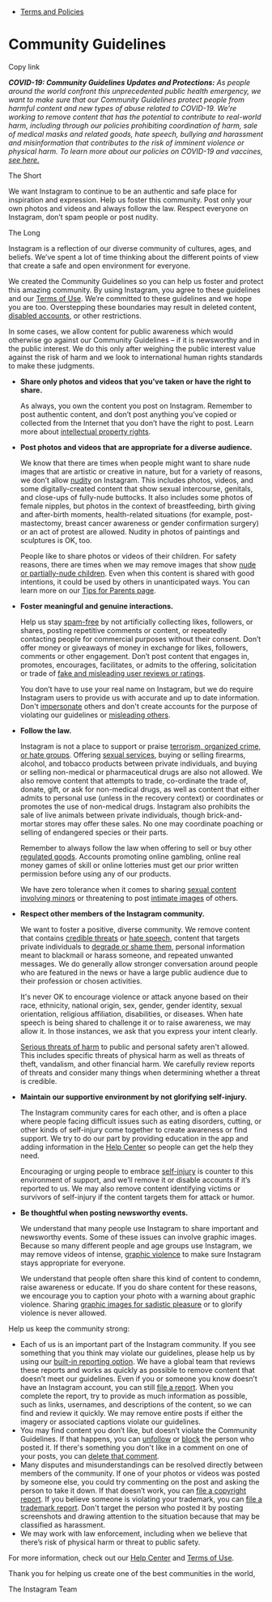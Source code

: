 *   [Terms and Policies](https://help.instagram.com/1417489251945243/?helpref=breadcrumb)

Community Guidelines
====================

Copy link

_**COVID-19: Community Guidelines Updates and Protections:** As people around the world confront this unprecedented public health emergency, we want to make sure that our Community Guidelines protect people from harmful content and new types of abuse related to COVID-19. We’re working to remove content that has the potential to contribute to real-world harm, including through our policies prohibiting coordination of harm, sale of medical masks and related goods, hate speech, bullying and harassment and misinformation that contributes to the risk of imminent violence or physical harm. To learn more about our policies on COVID-19 and vaccines, [see here.](https://help.instagram.com/697825587576762?helpref=faq_content)_

The Short

We want Instagram to continue to be an authentic and safe place for inspiration and expression. Help us foster this community. Post only your own photos and videos and always follow the law. Respect everyone on Instagram, don’t spam people or post nudity.

The Long

Instagram is a reflection of our diverse community of cultures, ages, and beliefs. We’ve spent a lot of time thinking about the different points of view that create a safe and open environment for everyone.

We created the Community Guidelines so you can help us foster and protect this amazing community. By using Instagram, you agree to these guidelines and our [Terms of Use](https://www.instagram.com/legal/terms). We’re committed to these guidelines and we hope you are too. Overstepping these boundaries may result in deleted content, [disabled accounts](https://help.instagram.com/366993040048856?helpref=faq_content), or other restrictions.

In some cases, we allow content for public awareness which would otherwise go against our Community Guidelines – if it is newsworthy and in the public interest. We do this only after weighing the public interest value against the risk of harm and we look to international human rights standards to make these judgments.

*   **Share only photos and videos that you’ve taken or have the right to share.**
    
    As always, you own the content you post on Instagram. Remember to post authentic content, and don’t post anything you’ve copied or collected from the Internet that you don’t have the right to post. Learn more about [intellectual property rights](https://help.instagram.com/126382350847838?helpref=faq_content).
    
*   **Post photos and videos that are appropriate for a diverse audience.**
    
    We know that there are times when people might want to share nude images that are artistic or creative in nature, but for a variety of reasons, we don’t allow [nudity](https://l.instagram.com/?u=https%3A%2F%2Fwww.facebook.com%2Fcommunitystandards%2Fadult_nudity_sexual_activity&e=AT2AT61DSJ9dS3doHHzj2E3txkIYV8eCBGTfU2GJlRUJuw0yYGg1WRwWldvFbbqG-w70UMj-wTONjmKY8GpGOCD-j9HaTZ3FXH_tTMQ_EE_ozWg1ho8RKedccnUwIjBEadSk0zoKcb7DKaZ-yWYtMA) on Instagram. This includes photos, videos, and some digitally-created content that show sexual intercourse, genitals, and close-ups of fully-nude buttocks. It also includes some photos of female nipples, but photos in the context of breastfeeding, birth giving and after-birth moments, health-related situations (for example, post-mastectomy, breast cancer awareness or gender confirmation surgery) or an act of protest are allowed. Nudity in photos of paintings and sculptures is OK, too.
    
    People like to share photos or videos of their children. For safety reasons, there are times when we may remove images that show [nude or partially-nude children](https://l.instagram.com/?u=https%3A%2F%2Fwww.facebook.com%2Fcommunitystandards%2Fchild_nudity_sexual_exploitation&e=AT2AT61DSJ9dS3doHHzj2E3txkIYV8eCBGTfU2GJlRUJuw0yYGg1WRwWldvFbbqG-w70UMj-wTONjmKY8GpGOCD-j9HaTZ3FXH_tTMQ_EE_ozWg1ho8RKedccnUwIjBEadSk0zoKcb7DKaZ-yWYtMA). Even when this content is shared with good intentions, it could be used by others in unanticipated ways. You can learn more on our [Tips for Parents page](https://help.instagram.com/154475974694511/?helpref=faq_content).
    
*   **Foster meaningful and genuine interactions.**
    
    Help us stay [spam-free](https://l.instagram.com/?u=https%3A%2F%2Fwww.facebook.com%2Fcommunitystandards%2Fspam&e=AT2AT61DSJ9dS3doHHzj2E3txkIYV8eCBGTfU2GJlRUJuw0yYGg1WRwWldvFbbqG-w70UMj-wTONjmKY8GpGOCD-j9HaTZ3FXH_tTMQ_EE_ozWg1ho8RKedccnUwIjBEadSk0zoKcb7DKaZ-yWYtMA) by not artificially collecting likes, followers, or shares, posting repetitive comments or content, or repeatedly contacting people for commercial purposes without their consent. Don’t offer money or giveaways of money in exchange for likes, followers, comments or other engagement. Don’t post content that engages in, promotes, encourages, facilitates, or admits to the offering, solicitation or trade of [fake and misleading user reviews or ratings](https://l.instagram.com/?u=https%3A%2F%2Fwww.facebook.com%2Fcommunitystandards%2Ffraud_deception&e=AT2AT61DSJ9dS3doHHzj2E3txkIYV8eCBGTfU2GJlRUJuw0yYGg1WRwWldvFbbqG-w70UMj-wTONjmKY8GpGOCD-j9HaTZ3FXH_tTMQ_EE_ozWg1ho8RKedccnUwIjBEadSk0zoKcb7DKaZ-yWYtMA).
    
    You don’t have to use your real name on Instagram, but we do require Instagram users to provide us with accurate and up to date information. Don't [impersonate](https://l.instagram.com/?u=https%3A%2F%2Fwww.facebook.com%2Fcommunitystandards%2Fmisrepresentation&e=AT2AT61DSJ9dS3doHHzj2E3txkIYV8eCBGTfU2GJlRUJuw0yYGg1WRwWldvFbbqG-w70UMj-wTONjmKY8GpGOCD-j9HaTZ3FXH_tTMQ_EE_ozWg1ho8RKedccnUwIjBEadSk0zoKcb7DKaZ-yWYtMA) others and don't create accounts for the purpose of violating our guidelines or [misleading others](https://l.instagram.com/?u=https%3A%2F%2Ftransparency.fb.com%2Fpolicies%2Fcommunity-standards%2Finauthentic-behavior%2F&e=AT2AT61DSJ9dS3doHHzj2E3txkIYV8eCBGTfU2GJlRUJuw0yYGg1WRwWldvFbbqG-w70UMj-wTONjmKY8GpGOCD-j9HaTZ3FXH_tTMQ_EE_ozWg1ho8RKedccnUwIjBEadSk0zoKcb7DKaZ-yWYtMA).
    
*   **Follow the law.**
    
    Instagram is not a place to support or praise [terrorism, organized crime, or hate groups](https://l.instagram.com/?u=https%3A%2F%2Fwww.facebook.com%2Fcommunitystandards%2Fdangerous_individuals_organizations&e=AT2AT61DSJ9dS3doHHzj2E3txkIYV8eCBGTfU2GJlRUJuw0yYGg1WRwWldvFbbqG-w70UMj-wTONjmKY8GpGOCD-j9HaTZ3FXH_tTMQ_EE_ozWg1ho8RKedccnUwIjBEadSk0zoKcb7DKaZ-yWYtMA). Offering [sexual services](https://l.instagram.com/?u=https%3A%2F%2Fwww.facebook.com%2Fcommunitystandards%2Fsexual_solicitation&e=AT2AT61DSJ9dS3doHHzj2E3txkIYV8eCBGTfU2GJlRUJuw0yYGg1WRwWldvFbbqG-w70UMj-wTONjmKY8GpGOCD-j9HaTZ3FXH_tTMQ_EE_ozWg1ho8RKedccnUwIjBEadSk0zoKcb7DKaZ-yWYtMA), buying or selling firearms, alcohol, and tobacco products between private individuals, and buying or selling non-medical or pharmaceutical drugs are also not allowed. We also remove content that attempts to trade, co-ordinate the trade of, donate, gift, or ask for non-medical drugs, as well as content that either admits to personal use (unless in the recovery context) or coordinates or promotes the use of non-medical drugs. Instagram also prohibits the sale of live animals between private individuals, though brick-and-mortar stores may offer these sales. No one may coordinate poaching or selling of endangered species or their parts.
    
    Remember to always follow the law when offering to sell or buy other [regulated goods](https://l.instagram.com/?u=https%3A%2F%2Fwww.facebook.com%2Fcommunitystandards%2Fregulated_goods&e=AT2AT61DSJ9dS3doHHzj2E3txkIYV8eCBGTfU2GJlRUJuw0yYGg1WRwWldvFbbqG-w70UMj-wTONjmKY8GpGOCD-j9HaTZ3FXH_tTMQ_EE_ozWg1ho8RKedccnUwIjBEadSk0zoKcb7DKaZ-yWYtMA). Accounts promoting online gambling, online real money games of skill or online lotteries must get our prior written permission before using any of our products.
    
    We have zero tolerance when it comes to sharing [sexual content involving minors](https://l.instagram.com/?u=https%3A%2F%2Fwww.facebook.com%2Fcommunitystandards%2Fchild_nudity_sexual_exploitation&e=AT2AT61DSJ9dS3doHHzj2E3txkIYV8eCBGTfU2GJlRUJuw0yYGg1WRwWldvFbbqG-w70UMj-wTONjmKY8GpGOCD-j9HaTZ3FXH_tTMQ_EE_ozWg1ho8RKedccnUwIjBEadSk0zoKcb7DKaZ-yWYtMA) or threatening to post [intimate images](https://l.instagram.com/?u=https%3A%2F%2Fwww.facebook.com%2Fcommunitystandards%2Fsexual_exploitation_adults&e=AT2AT61DSJ9dS3doHHzj2E3txkIYV8eCBGTfU2GJlRUJuw0yYGg1WRwWldvFbbqG-w70UMj-wTONjmKY8GpGOCD-j9HaTZ3FXH_tTMQ_EE_ozWg1ho8RKedccnUwIjBEadSk0zoKcb7DKaZ-yWYtMA) of others.
    
*   **Respect other members of the Instagram community.**
    
    We want to foster a positive, diverse community. We remove content that contains [credible threats](https://l.instagram.com/?u=https%3A%2F%2Fwww.facebook.com%2Fcommunitystandards%2Fcredible_violence&e=AT2AT61DSJ9dS3doHHzj2E3txkIYV8eCBGTfU2GJlRUJuw0yYGg1WRwWldvFbbqG-w70UMj-wTONjmKY8GpGOCD-j9HaTZ3FXH_tTMQ_EE_ozWg1ho8RKedccnUwIjBEadSk0zoKcb7DKaZ-yWYtMA) or [hate speech](https://l.instagram.com/?u=https%3A%2F%2Fwww.facebook.com%2Fcommunitystandards%2Fhate_speech&e=AT2AT61DSJ9dS3doHHzj2E3txkIYV8eCBGTfU2GJlRUJuw0yYGg1WRwWldvFbbqG-w70UMj-wTONjmKY8GpGOCD-j9HaTZ3FXH_tTMQ_EE_ozWg1ho8RKedccnUwIjBEadSk0zoKcb7DKaZ-yWYtMA), content that targets private individuals to [degrade or shame them](https://l.instagram.com/?u=https%3A%2F%2Fwww.facebook.com%2Fcommunitystandards%2Fbullying&e=AT2AT61DSJ9dS3doHHzj2E3txkIYV8eCBGTfU2GJlRUJuw0yYGg1WRwWldvFbbqG-w70UMj-wTONjmKY8GpGOCD-j9HaTZ3FXH_tTMQ_EE_ozWg1ho8RKedccnUwIjBEadSk0zoKcb7DKaZ-yWYtMA), personal information meant to blackmail or harass someone, and repeated unwanted messages. We do generally allow stronger conversation around people who are featured in the news or have a large public audience due to their profession or chosen activities.
    
    It's never OK to encourage violence or attack anyone based on their race, ethnicity, national origin, sex, gender, gender identity, sexual orientation, religious affiliation, disabilities, or diseases. When hate speech is being shared to challenge it or to raise awareness, we may allow it. In those instances, we ask that you express your intent clearly.
    
    [Serious threats of harm](https://l.instagram.com/?u=https%3A%2F%2Fwww.facebook.com%2Fcommunitystandards%2Fcredible_violence&e=AT2AT61DSJ9dS3doHHzj2E3txkIYV8eCBGTfU2GJlRUJuw0yYGg1WRwWldvFbbqG-w70UMj-wTONjmKY8GpGOCD-j9HaTZ3FXH_tTMQ_EE_ozWg1ho8RKedccnUwIjBEadSk0zoKcb7DKaZ-yWYtMA) to public and personal safety aren't allowed. This includes specific threats of physical harm as well as threats of theft, vandalism, and other financial harm. We carefully review reports of threats and consider many things when determining whether a threat is credible.
    
*   **Maintain our supportive environment by not glorifying self-injury.**
    
    The Instagram community cares for each other, and is often a place where people facing difficult issues such as eating disorders, cutting, or other kinds of self-injury come together to create awareness or find support. We try to do our part by providing education in the app and adding information in the [Help Center](https://help.instagram.com/) so people can get the help they need.
    
    Encouraging or urging people to embrace [self-injury](https://l.instagram.com/?u=https%3A%2F%2Fwww.facebook.com%2Fcommunitystandards%2Fsuicide_self_injury_violence&e=AT2AT61DSJ9dS3doHHzj2E3txkIYV8eCBGTfU2GJlRUJuw0yYGg1WRwWldvFbbqG-w70UMj-wTONjmKY8GpGOCD-j9HaTZ3FXH_tTMQ_EE_ozWg1ho8RKedccnUwIjBEadSk0zoKcb7DKaZ-yWYtMA) is counter to this environment of support, and we’ll remove it or disable accounts if it’s reported to us. We may also remove content identifying victims or survivors of self-injury if the content targets them for attack or humor.
    
*   **Be thoughtful when posting newsworthy events.**
    
    We understand that many people use Instagram to share important and newsworthy events. Some of these issues can involve graphic images. Because so many different people and age groups use Instagram, we may remove videos of intense, [graphic violence](https://l.instagram.com/?u=https%3A%2F%2Fwww.facebook.com%2Fcommunitystandards%2Fgraphic_violence&e=AT2AT61DSJ9dS3doHHzj2E3txkIYV8eCBGTfU2GJlRUJuw0yYGg1WRwWldvFbbqG-w70UMj-wTONjmKY8GpGOCD-j9HaTZ3FXH_tTMQ_EE_ozWg1ho8RKedccnUwIjBEadSk0zoKcb7DKaZ-yWYtMA) to make sure Instagram stays appropriate for everyone.
    
    We understand that people often share this kind of content to condemn, raise awareness or educate. If you do share content for these reasons, we encourage you to caption your photo with a warning about graphic violence. Sharing [graphic images for sadistic pleasure](https://l.instagram.com/?u=https%3A%2F%2Fwww.facebook.com%2Fcommunitystandards%2Fcruel_insensitive&e=AT2AT61DSJ9dS3doHHzj2E3txkIYV8eCBGTfU2GJlRUJuw0yYGg1WRwWldvFbbqG-w70UMj-wTONjmKY8GpGOCD-j9HaTZ3FXH_tTMQ_EE_ozWg1ho8RKedccnUwIjBEadSk0zoKcb7DKaZ-yWYtMA) or to glorify violence is never allowed.
    

Help us keep the community strong:

*   Each of us is an important part of the Instagram community. If you see something that you think may violate our guidelines, please help us by using our [built-in reporting option](https://help.instagram.com/165828726894770?helpref=faq_content). We have a global team that reviews these reports and works as quickly as possible to remove content that doesn’t meet our guidelines. Even if you or someone you know doesn’t have an Instagram account, you can still [file a report](https://help.instagram.com/contact/383679321740945). When you complete the report, try to provide as much information as possible, such as links, usernames, and descriptions of the content, so we can find and review it quickly. We may remove entire posts if either the imagery or associated captions violate our guidelines.
*   You may find content you don’t like, but doesn’t violate the Community Guidelines. If that happens, you can [unfollow](https://help.instagram.com/286340048138725?helpref=faq_content) or [block](https://help.instagram.com/426700567389543/?helpref=faq_content) the person who posted it. If there's something you don't like in a comment on one of your posts, you can [delete that comment](https://help.instagram.com/289098941190483?helpref=faq_content).
*   Many disputes and misunderstandings can be resolved directly between members of the community. If one of your photos or videos was posted by someone else, you could try commenting on the post and asking the person to take it down. If that doesn’t work, you can [file a copyright report](https://help.instagram.com/126382350847838?helpref=faq_content). If you believe someone is violating your trademark, you can [file a trademark report](https://help.instagram.com/222826637847963?helpref=faq_content). Don't target the person who posted it by posting screenshots and drawing attention to the situation because that may be classified as harassment.
*   We may work with law enforcement, including when we believe that there’s risk of physical harm or threat to public safety.

For more information, check out our [Help Center](https://help.instagram.com/) and [Terms of Use](https://l.instagram.com/?u=http%3A%2F%2Finstagram.com%2Flegal%2Fterms%2F%23&e=AT2AT61DSJ9dS3doHHzj2E3txkIYV8eCBGTfU2GJlRUJuw0yYGg1WRwWldvFbbqG-w70UMj-wTONjmKY8GpGOCD-j9HaTZ3FXH_tTMQ_EE_ozWg1ho8RKedccnUwIjBEadSk0zoKcb7DKaZ-yWYtMA).

Thank you for helping us create one of the best communities in the world,

The Instagram Team